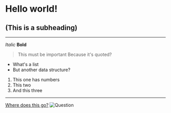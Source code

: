 # Hello world!
## (This is a subheading)
---
*Italic*
**Bold**

> This must be important
> Because it's quoted?

* What's a list
* But another data structure?

1. This one has numbers
2. This two
3. And this three
---
[Where does this go?](https://hugoingelsson.github.io/cse15l-lab-reports/newfile.html)
![Question](https://as1.ftcdn.net/v2/jpg/00/54/65/14/1000_F_54651487_dPEvzp9j0TVp849OM7u54Wdu1qMj9vcd.jpg)
